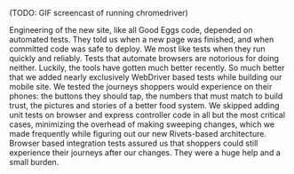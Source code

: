 (TODO: GIF screencast of running chromedriver)

Engineering of the new site, like all Good Eggs code, depended on automated tests.  They told us when a new page was finished, and when committed code was safe to deploy.  We most like tests when they run quickly and reliably. Tests that automate browsers are notorious for doing neither. Luckily, the tools have gotten much better recently. So much better that we added nearly exclusively WebDriver based tests while building our mobile site. We tested the journeys shoppers would experience on their phones: the buttons they should tap, the numbers that must match to build trust, the pictures and stories of a better food system. We skipped adding unit tests on browser and express controller code in all but the most critical cases, minimizing the overhead of making sweeping changes, which we made frequently while figuring out our new Rivets-based architecture. Browser based integration tests assured us that shoppers could still experience their journeys after our changes. They were a huge help and a small burden.

